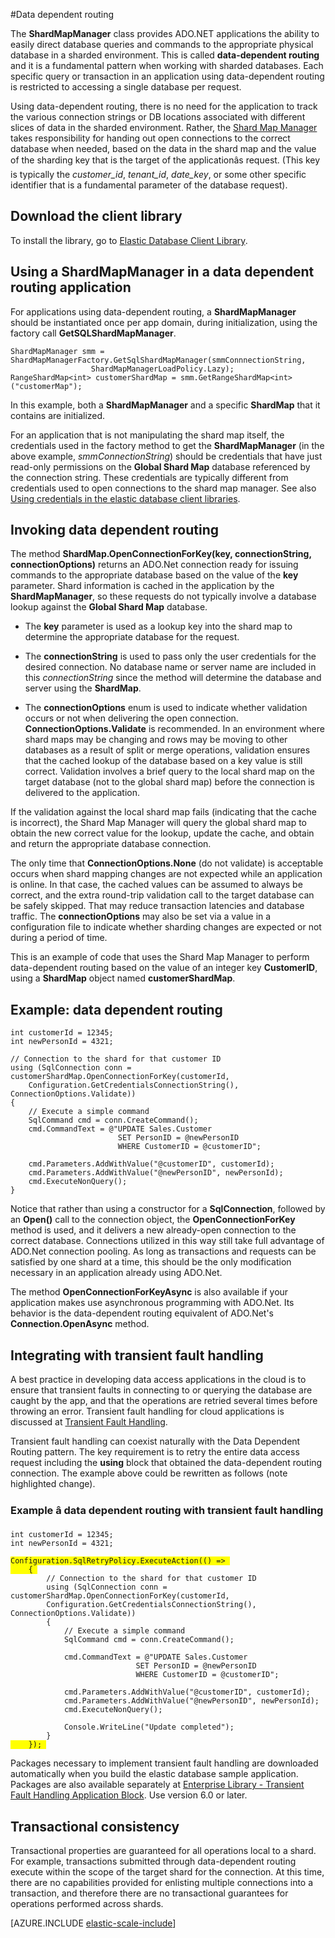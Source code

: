 <properties 
	pageTitle="Data dependent routing | Windows Azure" 
	description="How to use the ShardMapManager for data-dependent routing, a feature of elastic databases for Azure SQL Database" 
	services="sql-database" 
	documentationCenter="" 
	manager="jeffreyg" 
	authors="torsteng" 
	editor=""/>

<tags
	ms.service="sql-database"
	ms.date="11/04/2015"
	wacn.date=""/>

#Data dependent routing

The **ShardMapManager** class provides ADO.NET applications the ability to easily direct database queries and commands to the appropriate physical database in a sharded environment. This is called **data-dependent routing** and it is a fundamental pattern when working with sharded databases. Each specific query or transaction in an application using data-dependent routing is restricted to accessing a single database per request.  

Using data-dependent routing, there is no need for the application to track the various connection strings or DB locations associated with different slices of data in the sharded environment. Rather, the [Shard Map Manager](/documentation/articles/sql-database-elastic-scale-shard-map-management) takes responsibility for handing out open connections to the correct database when needed, based on the data in the shard map and the value of the sharding key that is the target of the applicationâs request. (This key is typically the *customer_id*, *tenant_id*, *date_key*, or some other specific identifier that is a fundamental parameter of the database request). 

## Download the client library

To install the library, go to [Elastic Database Client Library](http://www.nuget.org/packages/Microsoft.Azure.SqlDatabase.ElasticScale.Client/). 

## Using a ShardMapManager in a data dependent routing application 

For applications using data-dependent routing, a **ShardMapManager** should be instantiated once per app domain, during initialization, using the factory call **GetSQLShardMapManager**.

    ShardMapManager smm = ShardMapManagerFactory.GetSqlShardMapManager(smmConnnectionString, 
                      ShardMapManagerLoadPolicy.Lazy);
    RangeShardMap<int> customerShardMap = smm.GetRangeShardMap<int>("customerMap"); 

In this example, both a **ShardMapManager** and a specific **ShardMap** that it contains are initialized. 

For an application that is not manipulating the shard map itself, the credentials used in the factory method to get the **ShardMapManager** (in the above example, *smmConnectionString*) should be credentials that have just read-only permissions on the **Global Shard Map** database referenced by the connection string. These credentials are typically different from credentials used to open connections to the shard map manager. See also [Using credentials in the elastic database client libraries](/documentation/articles/sql-database-elastic-scale-manage-credentials). 

## Invoking data dependent routing 

The method **ShardMap.OpenConnectionForKey(key, connectionString, connectionOptions)** returns an ADO.Net connection ready for issuing commands to the appropriate database based on the value of the **key** parameter. Shard information is cached in the application by the **ShardMapManager**, so these requests do not typically involve a database lookup against the **Global Shard Map** database. 

* The **key** parameter is used as a lookup key into the shard map to determine the appropriate database for the request. 

* The **connectionString** is used to pass only the user credentials for the desired connection. No database name or server name are included in this *connectionString* since the method will determine the database and server using the **ShardMap**. 

* The **connectionOptions** enum is used to indicate whether validation occurs or not when delivering the open connection. **ConnectionOptions.Validate** is recommended. In an environment where shard maps may be changing and rows may be moving to other databases as a result of split or merge operations, validation ensures that the cached lookup of the database based on a key value is still correct. Validation involves a brief query to the local shard map on the target database (not to the global shard map) before the connection is delivered to the application. 

If the validation against the local shard map fails (indicating that the cache is incorrect), the Shard Map Manager will query the global shard map to obtain the new correct value for the lookup, update the cache, and obtain and return the appropriate database connection. 

The only time that **ConnectionOptions.None** (do not validate) is acceptable occurs when shard mapping changes are not expected while an application is online. In that case, the cached values can be assumed to always be correct, and the extra round-trip validation call to the target database can be safely skipped. That may reduce transaction latencies and database traffic. The **connectionOptions** may also be set via a value in a configuration file to indicate whether sharding changes are expected or not during a period of time.  

This is an example of code that uses the Shard Map Manager to perform data-dependent routing based on the value of an integer key **CustomerID**, using a **ShardMap** object named **customerShardMap**.  

## Example: data dependent routing 

    int customerId = 12345; 
    int newPersonId = 4321; 

    // Connection to the shard for that customer ID
    using (SqlConnection conn = customerShardMap.OpenConnectionForKey(customerId, 
        Configuration.GetCredentialsConnectionString(), ConnectionOptions.Validate)) 
    { 
        // Execute a simple command 
        SqlCommand cmd = conn.CreateCommand(); 
        cmd.CommandText = @"UPDATE Sales.Customer 
                            SET PersonID = @newPersonID 
                            WHERE CustomerID = @customerID"; 

        cmd.Parameters.AddWithValue("@customerID", customerId); 
        cmd.Parameters.AddWithValue("@newPersonID", newPersonId); 
        cmd.ExecuteNonQuery(); 
    }  

Notice that rather than using a constructor for a **SqlConnection**, followed by an **Open()** call to the connection object, the **OpenConnectionForKey** method is used, and it delivers a new already-open connection to the correct database. Connections utilized in this way still take full advantage of ADO.Net connection pooling. As long as transactions and requests can be satisfied by one shard at a time, this should be the only modification necessary in an application already using ADO.Net. 

The method **OpenConnectionForKeyAsync** is also available if your application makes use asynchronous programming with ADO.Net.  Its behavior is the data-dependent routing equivalent of ADO.Net's **Connection.OpenAsync** method.

## Integrating with transient fault handling 

A best practice in developing data access applications in the cloud is to ensure that transient faults in connecting to or querying the database are caught by the app, and that the operations are retried several times before throwing an error. Transient fault handling for cloud applications is discussed at [Transient Fault Handling](http://msdn.microsoft.com/zh-cn/library/dn440719\(v=pandp.60\).aspx). 
 
Transient fault handling can coexist naturally with the Data Dependent Routing pattern. The key requirement is to retry the entire data access request including the **using** block that obtained the data-dependent routing connection. The example above could be rewritten as follows (note highlighted change). 

### Example â data dependent routing with transient fault handling 

<pre><code>int customerId = 12345; 
int newPersonId = 4321; 

<span style="background-color:  #FFFF00">Configuration.SqlRetryPolicy.ExecuteAction(() =&gt; </span> 
<span style="background-color:  #FFFF00">    { </span>
        // Connection to the shard for that customer ID 
        using (SqlConnection conn = customerShardMap.OpenConnectionForKey(customerId,  
        Configuration.GetCredentialsConnectionString(), ConnectionOptions.Validate)) 
        { 
            // Execute a simple command 
            SqlCommand cmd = conn.CreateCommand(); 

            cmd.CommandText = @&quot;UPDATE Sales.Customer 
                            SET PersonID = @newPersonID 
                            WHERE CustomerID = @customerID&quot;; 

            cmd.Parameters.AddWithValue(&quot;@customerID&quot;, customerId); 
            cmd.Parameters.AddWithValue(&quot;@newPersonID&quot;, newPersonId); 
            cmd.ExecuteNonQuery(); 

            Console.WriteLine(&quot;Update completed&quot;); 
        } 
<span style="background-color:  #FFFF00">    }); </span> 
</code></pre>


Packages necessary to implement transient fault handling are downloaded automatically when you build the elastic database sample application. Packages are also available separately at [Enterprise Library - Transient Fault Handling Application Block](http://www.nuget.org/packages/EnterpriseLibrary.TransientFaultHandling/). Use version 6.0 or later. 

## Transactional consistency 

Transactional properties are guaranteed for all operations local to a shard. For example, transactions submitted through data-dependent routing execute within the scope of the target shard for the connection. At this time, there are no capabilities provided for enlisting multiple connections into a transaction, and therefore there are no transactional guarantees for operations performed across shards.  

[AZURE.INCLUDE [elastic-scale-include](../includes/elastic-scale-include.md)]
 